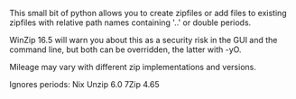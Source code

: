 This small bit of python allows you to create zipfiles or add files to existing zipfiles with relative path names containing '..' or double periods.

WinZip 16.5 will warn you about this as a security risk in the GUI and the command line, but both can be overridden, the latter with -yO.

Mileage may vary with different zip implementations and versions.

Ignores periods:
Nix Unzip 6.0
7Zip 4.65 